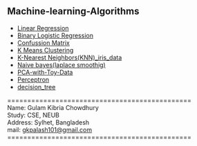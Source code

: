 ## Machine-learning-Algorithms
* [Linear Regression](https://github.com/GK-CPP/Machine-learning-Algorithms/blob/master/Linear%20Regression/Linear%20Regression.ipynb)
* [Binary Logistic Regression](https://github.com/GK-CPP/Machine-learning-Algorithms/blob/master/Binary%20Logistic%20Regression.ipynb)
* [Confussion Matrix](https://github.com/GK-CPP/Machine-learning-Algorithms/blob/master/Confussion%20Matrix.ipynb)
* [K Means Clustering](https://github.com/GK-CPP/Machine-learning-Algorithms/blob/master/K%20Means%20Clustering.ipynb)
* [K-Nearest Neighbors(KNN)_iris_data](https://github.com/GK-CPP/Machine-learning-Algorithms/blob/master/K-Nearest%20Neighbors(KNN)_iris_data.ipynb)
* [Naive bayes(laplace smoothig)](https://github.com/GK-CPP/Machine-learning-Algorithms/blob/master/Naive%20bayes(laplace%20smoothig).ipynb)
* [PCA-with-Toy-Data](https://github.com/GK-CPP/Machine-learning-Algorithms/blob/master/PCA-with-Toy-Data.ipynb)
* [Perceptron](https://github.com/GK-CPP/Machine-learning-Algorithms/blob/master/Perceptron.ipynb)
* [decision_tree](https://github.com/GK-CPP/Machine-learning-Algorithms/blob/master/decision_tree.ipynb)



============================================== </br>
Name:     Gulam Kibria Chowdhury</br>
Study:      CSE, NEUB</br>
Address:  Sylhet, Bangladesh</br>
mail: gkpalash101@gmail.com</br>
============================================== </br>
